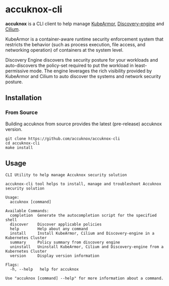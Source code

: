 # accuknox-cli

**accuknox** is a CLI client to help manage [KubeArmor](https://github.com/kubearmor/KubeArmor), [Discovery-engine](https://github.com/accuknox/discovery-engine) and [Cilium](https://github.com/cilium/cilium).

KubeArmor is a container-aware runtime security enforcement system that
restricts the behavior (such as process execution, file access, and networking
operation) of containers at the system level.

Discovery Engine discovers the security posture for your workloads and auto-discovers the policy-set required to put the workload in least-permissive mode. The engine leverages the rich visibility provided by KubeArmor and Cilium to auto discover the systems and network security posture.

## Installation

<!-- The following sections show how to install the accuknox. It can be installed either from source, or from pre-built binary releases.

### From Script

accuknox has an installer script that will automatically grab the latest version of accuknox and install it locally.

```
curl -sfL https://raw.githubusercontent.com/kubearmor/kubearmor-client/main/install.sh | sudo sh -s -- -b /usr/local/bin
```

The binary will be installed in `/usr/local/bin` folder. -->

### From Source 

Building accuknox from source provides the latest (pre-release) accuknox version.

```
git clone https://github.com/accuknox/accuknox-cli
cd accuknox-cli
make install
```

## Usage

```
CLI Utility to help manage Accuknox security solution
	
accuknox-cli tool helps to install, manage and troubleshoot Accuknox security solution

Usage:
  accuknox [command]

Available Commands:
  completion  Generate the autocompletion script for the specified shell
  discover    Discover applicable policies
  help        Help about any command
  install     Install KubeArmor, Cilium and Discovery-engine in a Kubernetes Cluster
  summary     Policy summary from discovery engine
  uninstall   Uninstall KubeArmor, Cilium and Discovery-engine from a Kubernetes Cluster
  version     Display version information

Flags:
  -h, --help   help for accuknox

Use "accuknox [command] --help" for more information about a command.
```
